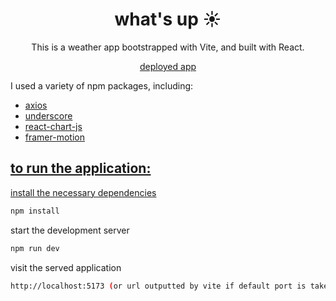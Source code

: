 <h1 align="center">
  what's up ☀️
</h1>
<p align="center">
  This is a weather app bootstrapped with Vite, and built with React.
</p>
<p align="center">
  <a href='https://639aafc549fdf60008a592fa--classy-hotteok-c9ecbf.netlify.app/' target='_blank'>deployed app</a>
</p>
<p>
  I used a variety of npm packages, including:
  <ul>
    <li><a href='https://www.npmjs.com/package/axios' target='_blank'>axios</></li>
    <li><a href='https://www.npmjs.com/package/underscore' target='_blank'>underscore</li>
    <li><a href='https://www.npmjs.com/package/react-chartjs-2' target='_blank'>react-chart-js</li>
    <li><a href='https://www.npmjs.com/package/framer-motion' target='_blank'>framer-motion</li>
  </ul>
</p>

## to run the application:
  install the necessary dependencies
   ```sh
   npm install
   ```

  start the development server
   ```sh
   npm run dev
   ```

  visit the served application
  ```sh
  http://localhost:5173 (or url outputted by vite if default port is taken)
  ```
